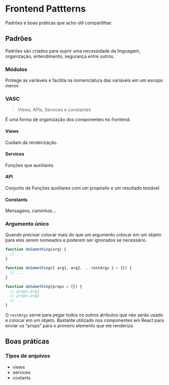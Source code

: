 # Frontend Pattterns

Padrões e boas práticas que acho útil compartilhar.

## Padrões

Padrões são criados para suprir uma necessidade da linguagem, organização, entendimento, segurança entre outros.

### Módulos

Protege as variáveis e facilita na nomenclatura das variáveis em um escopo menor.

### VASC

> Views, APIs, Services e constantes

É uma forma de organização dos componentes no frontend.

#### Views

Cuidam da renderização.

#### Services

Funções que auxiliares.

#### API

Conjunto de Funções auxiliares com um propósito e um resultado testável.

#### Constants

Mensagens, caminhos...

### Argumento único

Quando precisar colocar mais do que um argumento colocar em um objeto para eles serem nomeados e poderem ser ignorados se necessário.

```js
function doSomething(arg) {
  // ...
}
```

```js
function doSomething({ arg1, arg2, ...restArgs } = {}) {
  // ...
}
```


```js
function doSomething(props = {}) {
  // props.arg1
  // props.arg2
  // ...
}
```

O `restArgs` serve para pegar todos os outros atributos que não serão usado e colocar em um objeto. Bastante utilizado nos componentes em React para enviar os "props" para o primeiro elemento que ele renderiza.

## Boas práticas

### Tipos de arquivos

- views
- services
- costants

